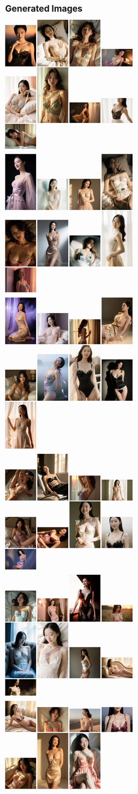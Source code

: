 # Generated Images



<img src="2025_10_14_01.webp" width="100"/> <img src="2025_10_14_02.webp" width="100"/> <img src="2025_10_14_03.webp" width="100"/> <img src="2025_10_14_04.webp" width="100"/> <img src="2025_10_14_05.webp" width="100"/> <img src="2025_10_14_06.webp" width="100"/> <img src="2025_10_14_07.webp" width="100"/> <img src="2025_10_14_08.webp" width="100"/> <img src="2025_10_14_09.webp" width="100"/>

<img src="2025_10_14_10.webp" width="100"/> <img src="2025_10_14_11.webp" width="100"/> <img src="2025_10_14_12.webp" width="100"/> <img src="2025_10_14_13.webp" width="100"/> <img src="2025_10_14_14.webp" width="100"/> <img src="2025_10_14_15.webp" width="100"/> <img src="2025_10_14_16.webp" width="100"/> <img src="2025_10_14_17.webp" width="100"/> <img src="2025_10_14_18.webp" width="100"/>

<img src="2025_10_14_19.webp" width="100"/> <img src="2025_10_14_20.webp" width="100"/> <img src="2025_10_14_21.webp" width="100"/> <img src="2025_10_14_22.webp" width="100"/> <img src="2025_10_14_23.webp" width="100"/> <img src="2025_10_14_24.webp" width="100"/> <img src="2025_10_14_25.webp" width="100"/> <img src="2025_10_14_26.webp" width="100"/> <img src="2025_10_14_27.webp" width="100"/>

<img src="2025_10_14_28.webp" width="100"/> <img src="2025_10_14_29.webp" width="100"/> <img src="2025_10_14_30.webp" width="100"/> <img src="2025_10_14_31.webp" width="100"/> <img src="2025_10_14_32.webp" width="100"/> <img src="2025_10_14_33.webp" width="100"/> <img src="2025_10_14_34.webp" width="100"/> <img src="2025_10_14_35.webp" width="100"/> <img src="2025_10_14_36.webp" width="100"/>

<img src="2025_10_14_37.webp" width="100"/> <img src="2025_10_14_38.webp" width="100"/> <img src="2025_10_14_39.webp" width="100"/> <img src="2025_10_14_40.webp" width="100"/> <img src="2025_10_14_41.webp" width="100"/> <img src="2025_10_14_42.webp" width="100"/> <img src="2025_10_14_43.webp" width="100"/> <img src="2025_10_14_44.webp" width="100"/> <img src="2025_10_14_45.webp" width="100"/>

<img src="2025_10_14_46.webp" width="100"/> <img src="2025_10_14_47.webp" width="100"/> <img src="2025_10_14_48.webp" width="100"/> <img src="2025_10_14_49.webp" width="100"/> <img src="2025_10_14_50.webp" width="100"/> <img src="2025_10_14_51.webp" width="100"/> <img src="2025_10_14_52.webp" width="100"/>